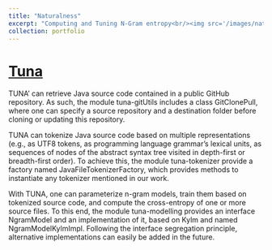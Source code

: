```yaml
---
title: "Naturalness"
excerpt: "Computing and Tuning N-Gram entropy<br/><img src='/images/nature.jpeg'>"
collection: portfolio
---
```

# [Tuna](https://github.com/electricalwind/tuna/)

TUNA’ can retrieve Java source code contained in a public GitHub repository. As such, the module tuna-gitUtils includes a class GitClonePull, where one can specify a source repository and a destination folder before cloning or updating this repository.

TUNA can tokenize Java source code based on multiple representations (e.g., as UTF8 tokens, as programming language grammar’s lexical units, as sequences of nodes of the abstract syntax tree visited in depth-first or breadth-first order). To achieve this, the module tuna-tokenizer provide a factory named JavaFileTokenizerFactory, which provides methods to instantiate any tokenizer mentioned in our work.

With TUNA, one can parameterize n-gram models, train them based on tokenized source code, and compute the cross-entropy of one or more source files. To this end, the module tuna-modelling provides an interface NgramModel and an implementation of it, based on Kylm and named NgramModelKylmImpl. Following the interface segregation principle, alternative implementations can easily be added in the future.